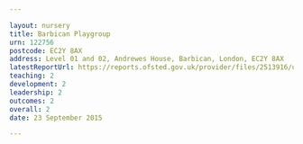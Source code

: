 ```yaml
---

layout: nursery
title: Barbican Playgroup
urn: 122756
postcode: EC2Y 8AX
address: Level 01 and 02, Andrewes House, Barbican, London, EC2Y 8AX
latestReportUrl: https://reports.ofsted.gov.uk/provider/files/2513916/urn/122756.pdf
teaching: 2
development: 2
leadership: 2
outcomes: 2
overall: 2
date: 23 September 2015

---
```

